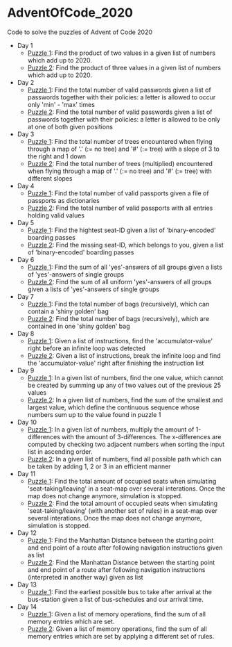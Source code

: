 # AdventOfCode_2020
Code to solve the puzzles of Advent of Code 2020  

- Day 1  
    - [Puzzle 1](https://adventofcode.com/2020/day/1): Find the product of two values in a given list of numbers which add up to 2020.  
    - [Puzzle 2](https://adventofcode.com/2020/day/1#part2): Find the product of three values in a given list of numbers which add up to 2020.  
- Day 2  
    - [Puzzle 1](https://adventofcode.com/2020/day/2): Find the total number of valid passwords given a list of passwords together with their policies: a letter is allowed to occur only 'min' - 'max' times  
    - [Puzzle 2](https://adventofcode.com/2020/day/2#part2): Find the total number of valid passwords given a list of passwords together with their policies: a letter is allowed to be only at one of both given positions  
- Day 3  
    - [Puzzle 1](https://adventofcode.com/2020/day/3): Find the total number of trees encountered when flying through a map of '.' (:= no tree) and '#' (:= tree) with a slope of 3 to the right and 1 down  
    - [Puzzle 2](https://adventofcode.com/2020/day/3#part2): Find the total number of trees (multiplied) encountered when flying through a map of '.' (:= no tree) and '#' (:= tree) with different slopes  
- Day 4  
    - [Puzzle 1](https://adventofcode.com/2020/day/4): Find the total number of valid passports given a file of passports as dictionaries  
    - [Puzzle 2](https://adventofcode.com/2020/day/4#part2): Find the total number of valid passports with all entries holding valid values    
- Day 5  
    - [Puzzle 1](https://adventofcode.com/2020/day/5): Find the hightest seat-ID given a list of 'binary-encoded' boarding passes  
    - [Puzzle 2](https://adventofcode.com/2020/day/5#part2): Find the missing seat-ID, which belongs to you, given a list of 'binary-encoded' boarding passes  
- Day 6  
    - [Puzzle 1](https://adventofcode.com/2020/day/6): Find the sum of all 'yes'-answers of all groups given a lists of 'yes'-answers of single groups  
    - [Puzzle 2](https://adventofcode.com/2020/day/6#part2): Find the sum of all uniform 'yes'-answers of all groups given a lists of 'yes'-answers of single groups  
- Day 7  
    - [Puzzle 1](https://adventofcode.com/2020/day/7): Find the total number of bags (recursively), which can contain a 'shiny golden' bag  
    - [Puzzle 2](https://adventofcode.com/2020/day/7#part2): Find the total number of bags (recursively), which are contained in one 'shiny golden' bag  
- Day 8 
    - [Puzzle 1](https://adventofcode.com/2020/day/8): Given a list of instructions, find the 'accumulator-value' right before an infinite loop was detected  
    - [Puzzle 2](https://adventofcode.com/2020/day/8#part2): Given a list of instructions, break the infinite loop and find the 'accumulator-value' right after finishing the instruction list  
- Day 9 
    - [Puzzle 1](https://adventofcode.com/2020/day/9): In a given list of numbers, find the one value, which cannot be created by summing up any of two values out of the previous 25 values  
    - [Puzzle 2](https://adventofcode.com/2020/day/9#part2): In a given list of numbers, find the sum of the smallest and largest value, which define the continuous sequence whose numbers sum up to the value found in puzzle 1  
- Day 10  
    - [Puzzle 1](https://adventofcode.com/2020/day/10): In a given list of numbers, multiply the amount of 1-differences with the amount of 3-differences. The x-differences are computed by checking two adjacent numbers when sorting the input list in ascending order.  
    - [Puzzle 2](https://adventofcode.com/2020/day/10#part2): In a given list of numbers, find all possible path which can be taken by adding 1, 2 or 3 in an efficient manner  
- Day 11  
    - [Puzzle 1](https://adventofcode.com/2020/day/11): Find the total amount of occupied seats when simulating 'seat-taking/leaving' in a seat-map over several interations. Once the map does not change anymore, simulation is stopped.  
    - [Puzzle 2](https://adventofcode.com/2020/day/11#part2): Find the total amount of occupied seats when simulating 'seat-taking/leaving' (with another set of rules) in a seat-map over several interations. Once the map does not change anymore, simulation is stopped.  
- Day 12   
    - [Puzzle 1](https://adventofcode.com/2020/day/12): Find the Manhattan Distance between the starting point and end point of a route after following navigation instructions given as list  
    - [Puzzle 2](https://adventofcode.com/2020/day/12#part2): Find the Manhattan Distance between the starting point and end point of a route after following navigation instructions (interpreted in another way) given as list  
- Day 13  
    - [Puzzle 1](https://adventofcode.com/2020/day/13): Find the earliest possible bus to take after arrival at the bus-station given a list of bus-schedules and our arrival time.  
- Day 14  
    - [Puzzle 1](https://adventofcode.com/2020/day/14): Given a list of memory operations, find the sum of all memory entries which are set.  
    - [Puzzle 2](https://adventofcode.com/2020/day/14#part2): Given a list of memory operations, find the sum of all memory entries which are set by applying a different set of rules.  
  